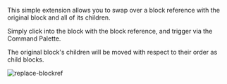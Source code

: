 This simple extension allows you to swap over a block reference with the original block and all of its children.

Simply click into the block with the block reference, and trigger via the Command Palette.

The original block's children will be moved with respect to their order as child blocks.

![replace-blockref](https://user-images.githubusercontent.com/6857790/184109096-a4eec07f-97d7-4daa-a3f4-acfe2ba5a76a.gif)
